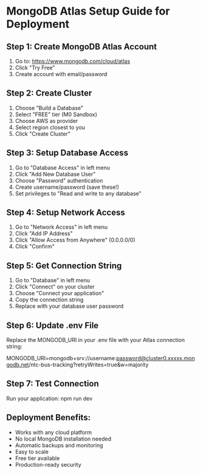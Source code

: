 ﻿# MongoDB Atlas Setup Guide for Deployment

## Step 1: Create MongoDB Atlas Account
1. Go to: https://www.mongodb.com/cloud/atlas
2. Click "Try Free"
3. Create account with email/password

## Step 2: Create Cluster
1. Choose "Build a Database"
2. Select "FREE" tier (M0 Sandbox)
3. Choose AWS as provider
4. Select region closest to you
5. Click "Create Cluster"

## Step 3: Setup Database Access
1. Go to "Database Access" in left menu
2. Click "Add New Database User"
3. Choose "Password" authentication
4. Create username/password (save these!)
5. Set privileges to "Read and write to any database"

## Step 4: Setup Network Access
1. Go to "Network Access" in left menu
2. Click "Add IP Address"
3. Click "Allow Access from Anywhere" (0.0.0.0/0)
4. Click "Confirm"

## Step 5: Get Connection String
1. Go to "Database" in left menu
2. Click "Connect" on your cluster
3. Choose "Connect your application"
4. Copy the connection string
5. Replace <password> with your database user password

## Step 6: Update .env File
Replace the MONGODB_URI in your .env file with your Atlas connection string:

MONGODB_URI=mongodb+srv://username:password@cluster0.xxxxx.mongodb.net/ntc-bus-tracking?retryWrites=true&w=majority

## Step 7: Test Connection
Run your application:
npm run dev

## Deployment Benefits:
- Works with any cloud platform
- No local MongoDB installation needed
- Automatic backups and monitoring
- Easy to scale
- Free tier available
- Production-ready security
